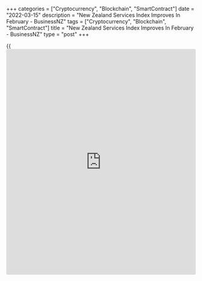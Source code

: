 +++
categories = ["Cryptocurrency", "Blockchain", "SmartContract"]
date = "2022-03-15"
description = "New Zealand Services Index Improves In February - BusinessNZ"
tags = ["Cryptocurrency", "Blockchain", "SmartContract"]
title = "New Zealand Services Index Improves In February - BusinessNZ"
type = "post"
+++

{{<iframe id="large-banner" src="https://www.bounty.group/#slide=21.0" width="100%" height="600" scrolling="no" style="border: 0px solid rgb(216, 221, 230); border-radius: 3px;">}}

The services sector in New Zealand continued to contract in February,
albeit at a slower rate, the latest survey from BusinessNZ revealed on
Tuesday with a Performance of Services Index score of 48.6.

That's up from 46.0, although it remains beneath the boom-or-bust line
of 50 that separates expansion from contraction.

Among the individual components of the survey sales (50.7) and new
orders (53.6) were in expansion territory, while supplier deliveries
(34.4) and employment (45.0) contracted and stocks/inventories was
stagnant at 50.0.

"February marks the PSI's seventh consecutive month below the breakeven
50 mark. Pain is accumulating. While there were some overs and unders in
the components, all remain below their respective long-term averages,"
BNZ Senior Economist Doug Steel said.

For comments and feedback [contact](https://www.playgroundfx.com/contact/): editorial@rtt[news](https://www.letsplayfx.com/blog/forex-news-website/).com

[Economic News][1]

 **What parts of the world are seeing the best (and worst) economic
performances lately? Click[here][2] to check out our [Econ Scorecard][2]
and find out! See up-to-the-moment [ranking](https://www.playgroundfx.com/blog/crypto-exchange-ranking/)s for the best and worst
performers in [GDP][2], [unemployment rate][3], [inflation][4] and much
more.**

   1. www.rtt[news](https://www.letsplayfx.com/blog/forex-news-website/).com/Content/EconomicNews.aspx
   2. www.rtt[news](https://www.letsplayfx.com/blog/forex-news-website/).com/economic-scorecard/world-rank/GDP/highest-performance.aspx
   3. www.rtt[news](https://www.letsplayfx.com/blog/forex-news-website/).com/economic-scorecard/world-rank/unemployment-rate/lowest-performance.aspx
   4. www.rtt[news](https://www.letsplayfx.com/blog/forex-news-website/).com/economic-scorecard/world-rank/CPI/highest-performance.aspx